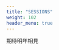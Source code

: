 ```yaml
---
title: "SESSIONS"
weight: 102
header_menu: true
---
```


期待明年相見

<!--
It's hidden comment
![session1](images/session1.png)
-->
